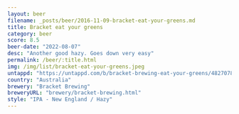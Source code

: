 ```yaml
---
layout: beer
filename: _posts/beer/2016-11-09-bracket-eat-your-greens.md
title: Bracket eat your greens
category: beer
score: 8.5
beer-date: "2022-08-07"
desc: "Another good hazy. Goes down very easy"
permalink: /beer/:title.html
img: /img/list/bracket-eat-your-greens.jpeg
untappd: "https://untappd.com/b/bracket-brewing-eat-your-greens/4827078"
country: "Australia"
brewery: "Bracket Brewing"
breweryURL: "brewery/bracket-brewing.html"
style: "IPA - New England / Hazy"
---
```

